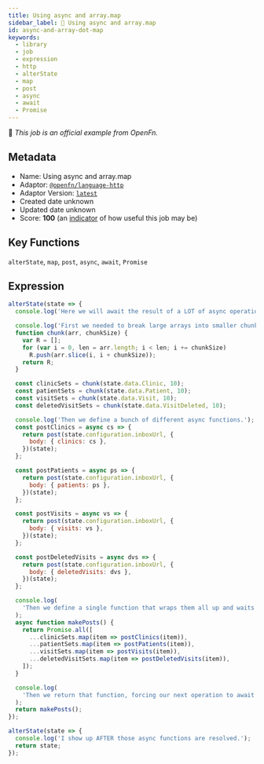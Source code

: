 ```yaml
---
title: Using async and array.map
sidebar_label: 📜 Using async and array.map
id: async-and-array-dot-map
keywords:
  - library
  - job
  - expression
  - http
  - alterState
  - map
  - post
  - async
  - await
  - Promise
---
```


📜 <em>This job is an official example from OpenFn.</em>

## Metadata

- Name: Using async and array.map
- Adaptor: [`@openfn/language-http`](https://www.github.com/openfn/language-http)
- Adaptor Version: [`latest`](https://www.github.com/openfn/language-http)
- Created date unknown
- Updated date unknown
- Score: <b>100</b> (an [indicator](/adaptors/library/#library-scores) of how useful this job may be)

## Key Functions

`alterState`, `map`, `post`, `async`, `await`, `Promise`

## Expression

```js
alterState(state => {
  console.log('Here we will await the result of a LOT of async operations.');

  console.log('First we needed to break large arrays into smaller chunks.');
  function chunk(arr, chunkSize) {
    var R = [];
    for (var i = 0, len = arr.length; i < len; i += chunkSize)
      R.push(arr.slice(i, i + chunkSize));
    return R;
  }

  const clinicSets = chunk(state.data.Clinic, 10);
  const patientSets = chunk(state.data.Patient, 10);
  const visitSets = chunk(state.data.Visit, 10);
  const deletedVisitSets = chunk(state.data.VisitDeleted, 10);

  console.log('Then we define a bunch of different async functions.');
  const postClinics = async cs => {
    return post(state.configuration.inboxUrl, {
      body: { clinics: cs },
    })(state);
  };

  const postPatients = async ps => {
    return post(state.configuration.inboxUrl, {
      body: { patients: ps },
    })(state);
  };

  const postVisits = async vs => {
    return post(state.configuration.inboxUrl, {
      body: { visits: vs },
    })(state);
  };

  const postDeletedVisits = async dvs => {
    return post(state.configuration.inboxUrl, {
      body: { deletedVisits: dvs },
    })(state);
  };

  console.log(
    'Then we define a single function that wraps them all up and waits for all the individual functions to resolve.'
  );
  async function makePosts() {
    return Promise.all([
      ...clinicSets.map(item => postClinics(item)),
      ...patientSets.map(item => postPatients(item)),
      ...visitSets.map(item => postVisits(item)),
      ...deletedVisitSets.map(item => postDeletedVisits(item)),
    ]);
  }

  console.log(
    'Then we return that function, forcing our next operation to await the result of this one.'
  );
  return makePosts();
});

alterState(state => {
  console.log('I show up AFTER those async functions are resolved.');
  return state;
});

```